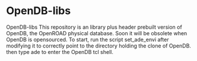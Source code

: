 # OpenDB-libs
OpenDB-libs
This repository is an library plus header prebuilt version of OpenDB, the OpenROAD physical database.
Soon it will be obsolete when OpenDB is opensourced.
To start, run the script set_ade_envi after modifying it to correctly point to the directory holding the clone of OpenDB.
then type ade to enter the OpenDB tcl shell.
